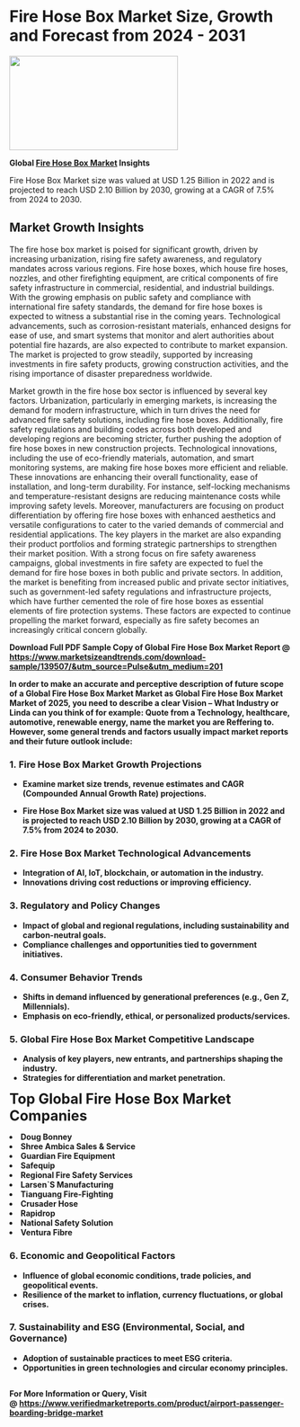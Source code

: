<H1>Fire Hose Box Market Size, Growth and Forecast from 2024 - 2031</H1><img class="aligncenter size-medium wp-image-584254" src="https://thirdeyenews.in/wp-content/uploads/2024/09/Global-Market-Research-300x168.jpeg" alt="" width="300" height="168" /><p><strong>Global&nbsp;<a href="https://www.marketsizeandtrends.com/download-sample/139507/&amp;utm_source=Pulse&amp;utm_medium=201">Fire Hose Box Market</a> Insights</strong></p><p>Fire Hose Box Market size was valued at USD 1.25 Billion in 2022 and is projected to reach USD 2.10 Billion by 2030, growing at a CAGR of 7.5% from 2024 to 2030.</p><p><h2>Market Growth Insights</h2> <p>The fire hose box market is poised for significant growth, driven by increasing urbanization, rising fire safety awareness, and regulatory mandates across various regions. Fire hose boxes, which house fire hoses, nozzles, and other firefighting equipment, are critical components of fire safety infrastructure in commercial, residential, and industrial buildings. With the growing emphasis on public safety and compliance with international fire safety standards, the demand for fire hose boxes is expected to witness a substantial rise in the coming years. Technological advancements, such as corrosion-resistant materials, enhanced designs for ease of use, and smart systems that monitor and alert authorities about potential fire hazards, are also expected to contribute to market expansion. The market is projected to grow steadily, supported by increasing investments in fire safety products, growing construction activities, and the rising importance of disaster preparedness worldwide.</p> <p><strong></strong></p> <p>Market growth in the fire hose box sector is influenced by several key factors. Urbanization, particularly in emerging markets, is increasing the demand for modern infrastructure, which in turn drives the need for advanced fire safety solutions, including fire hose boxes. Additionally, fire safety regulations and building codes across both developed and developing regions are becoming stricter, further pushing the adoption of fire hose boxes in new construction projects. Technological innovations, including the use of eco-friendly materials, automation, and smart monitoring systems, are making fire hose boxes more efficient and reliable. These innovations are enhancing their overall functionality, ease of installation, and long-term durability. For instance, self-locking mechanisms and temperature-resistant designs are reducing maintenance costs while improving safety levels. Moreover, manufacturers are focusing on product differentiation by offering fire hose boxes with enhanced aesthetics and versatile configurations to cater to the varied demands of commercial and residential applications. The key players in the market are also expanding their product portfolios and forming strategic partnerships to strengthen their market position. With a strong focus on fire safety awareness campaigns, global investments in fire safety are expected to fuel the demand for fire hose boxes in both public and private sectors. In addition, the market is benefiting from increased public and private sector initiatives, such as government-led safety regulations and infrastructure projects, which have further cemented the role of fire hose boxes as essential elements of fire protection systems. These factors are expected to continue propelling the market forward, especially as fire safety becomes an increasingly critical concern globally.</p> <p><strong></p><p><span class=""><strong>Download Full PDF Sample Copy of Global Fire Hose Box Market Report</strong> @ <a href="https://www.marketsizeandtrends.com/download-sample/139507/&amp;utm_source=Pulse&amp;utm_medium=201" target="_blank">https://www.marketsizeandtrends.com/download-sample/139507/&amp;utm_source=Pulse&amp;utm_medium=201</a></span></p><p>In order to make an accurate and perceptive description of future scope of a Global&nbsp;Fire Hose Box Market Market as Global&nbsp;Fire Hose Box Market Market of 2025, you need to describe a clear Vision &ndash; What Industry or Linda can you think of for example: Quote from a Technology, healthcare, automotive, renewable energy, name the market you are Reffering to. However, some general trends and factors usually impact market reports and their future outlook include:</p><h3>1.&nbsp;<strong>Fire Hose Box Market Growth Projections</strong></h3><ul><li>Examine market size trends, revenue estimates and CAGR (Compounded Annual Growth Rate) projections.</li><li><p>Fire Hose Box Market size was valued at USD 1.25 Billion in 2022 and is projected to reach USD 2.10 Billion by 2030, growing at a CAGR of 7.5% from 2024 to 2030.</p></li></ul><h3>2.&nbsp;<strong>Fire Hose Box Market Technological Advancements</strong></h3><ul><li>Integration of AI, IoT, blockchain, or automation in the industry.</li><li>Innovations driving cost reductions or improving efficiency.</li></ul><h3>3.&nbsp;<strong>Regulatory and Policy Changes</strong></h3><ul><li>Impact of global and regional regulations, including sustainability and carbon-neutral goals.</li><li>Compliance challenges and opportunities tied to government initiatives.</li></ul><h3>4.&nbsp;<strong>Consumer Behavior Trends</strong></h3><ul><li>Shifts in demand influenced by generational preferences (e.g., Gen Z, Millennials).</li><li>Emphasis on eco-friendly, ethical, or personalized products/services.</li></ul><h3>5.&nbsp;<strong>Global Fire Hose Box Market Competitive Landscape</strong></h3><ul><li>Analysis of key players, new entrants, and partnerships shaping the industry.</li><li>Strategies for differentiation and market penetration.</li></ul><p data-pm-slice="1 1 []"><span style="color: inherit; font-family: inherit; font-size: 25px;">Top Global Fire Hose Box Market Companies</span></p><div class="" data-test-id=""><p><li>Doug Bonney</li><li> Shree Ambica Sales & Service</li><li> Guardian Fire Equipment</li><li> Safequip</li><li> Regional Fire Safety Services</li><li> Larsen`S Manufacturing</li><li> Tianguang Fire-Fighting</li><li> Crusader Hose</li><li> Rapidrop</li><li> National Safety Solution</li><li> Ventura Fibre</li></p></div><h3>6.&nbsp;<strong>Economic and Geopolitical Factors</strong></h3><ul><li>Influence of global economic conditions, trade policies, and geopolitical events.</li><li>Resilience of the market to inflation, currency fluctuations, or global crises.</li></ul><h3>7.&nbsp;<strong>Sustainability and ESG (Environmental, Social, and Governance)</strong></h3><ul><li>Adoption of sustainable practices to meet ESG criteria.</li><li>Opportunities in green technologies and circular economy principles.</li></ul><h2><strong style="font-size: 14px;">For More Information or Query, Visit @&nbsp;</strong><a style="background-color: #ffffff; font-size: 14px;" href="https://www.marketsizeandtrends.com/report/fire-hose-box-market/" target="_blank">https://www.verifiedmarketreports.com/product/airport-passenger-boarding-bridge-market</a></h2>
